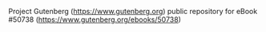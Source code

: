 Project Gutenberg (https://www.gutenberg.org) public repository for
eBook #50738 (https://www.gutenberg.org/ebooks/50738)
